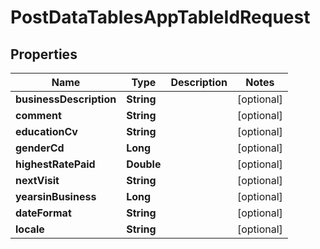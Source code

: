 
# PostDataTablesAppTableIdRequest

## Properties
Name | Type | Description | Notes
------------ | ------------- | ------------- | -------------
**businessDescription** | **String** |  |  [optional]
**comment** | **String** |  |  [optional]
**educationCv** | **String** |  |  [optional]
**genderCd** | **Long** |  |  [optional]
**highestRatePaid** | **Double** |  |  [optional]
**nextVisit** | **String** |  |  [optional]
**yearsinBusiness** | **Long** |  |  [optional]
**dateFormat** | **String** |  |  [optional]
**locale** | **String** |  |  [optional]




